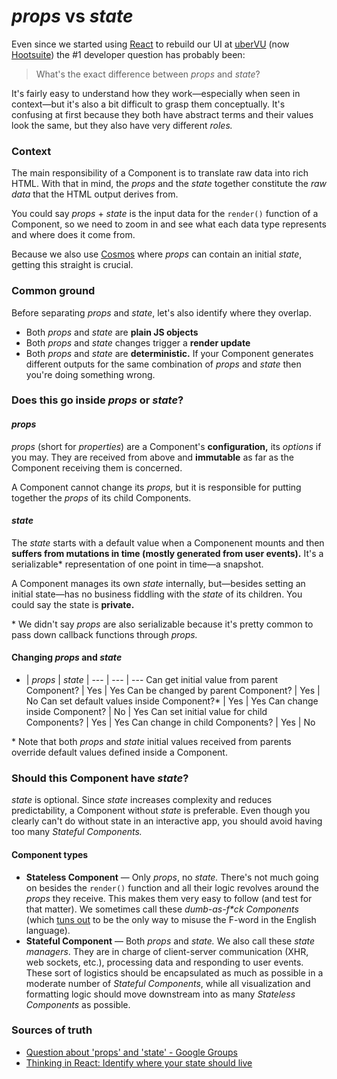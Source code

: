 _props_ vs _state_
======

Even since we started using [React](http://facebook.github.io/react/) to rebuild our UI at [uberVU](https://www.ubervu.com/) (now [Hootsuite](https://hootsuite.com/)) the #1 developer question has probably been: 

> What's the exact difference between _props_ and _state_?

It's fairly easy to understand how they work—especially when seen in context—but it's also a bit difficult to grasp them conceptually. It's confusing at first because they both have abstract terms and their values look the same, but they also have very different _roles._ 

### Context

The main responsibility of a Component is to translate raw data into rich HTML. With that in mind, the _props_ and the _state_ together constitute the _raw data_ that the HTML output derives from.

You could say _props_ + _state_ is the input data for the `render()` function of a Component, so we need to zoom in and see what each data type represents and where does it come from.

Because we also use [Cosmos](https://github.com/skidding/cosmos) where _props_ can contain an initial _state_, getting this straight is crucial.

### Common ground

Before separating _props_ and _state_, let's also identify where they overlap.

- Both _props_ and _state_ are **plain JS objects**
- Both _props_ and _state_ changes trigger a **render update**
- Both _props_ and _state_ are **deterministic.** If your Component generates different outputs for the same combination of _props_ and _state_ then you're doing something wrong.

### Does this go inside _props_ or _state_?

#### _props_

_props_ (short for _properties_) are a Component's **configuration,** its _options_ if you may. They are received from above and **immutable** as far as the Component receiving them is concerned.

A Component cannot change its _props,_ but it is responsible for putting together the _props_ of its child Components.

#### _state_

The _state_ starts with a default value when a Componenent mounts and then **suffers from mutations in time (mostly generated from user events).** It's a serializable* representation of one point in time—a snapshot.

A Component manages its own _state_ internally, but—besides setting an initial state—has no business fiddling with the _state_ of its children. You could say the state is **private.**

\* We didn't say _props_ are also serializable because it's pretty common to pass down callback functions through _props._ 

#### Changing _props_ and _state_

- | _props_ | _state_ | 
--- | --- | --- 
Can get initial value from parent Component? | Yes | Yes
Can be changed by parent Component? | Yes | No
Can set default values inside Component?* | Yes | Yes
Can change inside Component? | No | Yes
Can set initial value for child Components? | Yes | Yes
Can change in child Components? | Yes | No

\* Note that both _props_ and _state_ initial values received from parents override default values defined inside a Component.

### Should this Component have _state_? 

_state_ is optional. Since _state_ increases complexity and reduces predictability, a Component without _state_ is preferable. Even though you clearly can't do without state in an interactive app, you should avoid having too many _Stateful Components._

#### Component types

* **Stateless Component** — Only _props_, no _state._ There's not much going on besides the `render()` function and all their logic revolves around the _props_ they receive. This makes them very easy to follow (and test for that matter). We sometimes call these _dumb-as-f*ck Components_ (which [tuns out](http://www.urbandictionary.com/define.php?term=dumb%20as%20fuck) to be the only way to misuse the F-word in the English language).
* **Stateful Component** — Both _props_ and _state._ We also call these _state managers_. They are in charge of client-server communication (XHR, web sockets, etc.), processing data and responding to user events. These sort of logistics should be encapsulated as much as possible in a moderate number of _Stateful Components_, while all visualization and formatting logic should move downstream into as many _Stateless Components_ as possible.

### Sources of truth

- [Question about 'props' and 'state' - Google Groups](https://groups.google.com/forum/#!topic/reactjs/hAldztPzQgI)
- [Thinking in React: Identify where your state should live](http://facebook.github.io/react/docs/thinking-in-react.html#step-4-identify-where-your-state-should-live)
